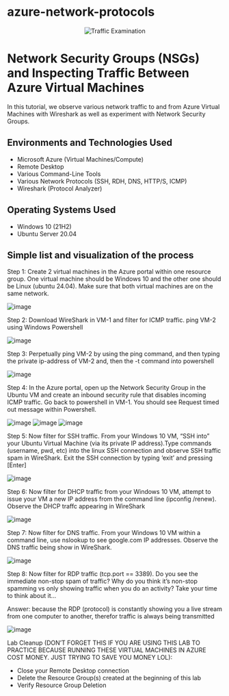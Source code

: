 # azure-network-protocols
<p align="center">
<img src="https://i.imgur.com/Ua7udoS.png" alt="Traffic Examination"/>
</p>

<h1>Network Security Groups (NSGs) and Inspecting Traffic Between Azure Virtual Machines</h1>
In this tutorial, we observe various network traffic to and from Azure Virtual Machines with Wireshark as well as experiment with Network Security Groups. <br />

<h2>Environments and Technologies Used</h2>

- Microsoft Azure (Virtual Machines/Compute)
- Remote Desktop
- Various Command-Line Tools
- Various Network Protocols (SSH, RDH, DNS, HTTP/S, ICMP)
- Wireshark (Protocol Analyzer)

<h2>Operating Systems Used </h2>

- Windows 10 (21H2)
- Ubuntu Server 20.04

<h2>Simple list and visualization of the process</h2>

Step 1: Create 2 virtual machines in the Azure portal within one resource group. One virtual machine should be Windows 10 and the other one should be Linux (ubuntu 24.04). Make sure that both virtual machines are on the same network.

![image](https://github.com/user-attachments/assets/8350af70-f914-403e-bee5-7bc6a88554f1)

Step 2: Download WireShark in VM-1 and filter for ICMP traffic. ping VM-2 using Windows Powershell

![image](https://github.com/user-attachments/assets/d95d2270-d706-43c3-9c33-cc96bb7eefa3)

Step 3: Perpetually ping VM-2 by using the ping command, and then typing the private ip-address of VM-2 and, then the -t command into powershell

![image](https://github.com/user-attachments/assets/641cc265-1143-48b1-b7b8-6045216a041d)

Step 4: In the Azure portal, open up the Network Security Group in the Ubuntu VM and create an inbound security rule that disables incoming ICMP traffic. Go back to powershell in VM-1. You should see Request timed out message within Powershell.

![image](https://github.com/user-attachments/assets/0c24583d-32b3-477e-acb7-27c048cb0243)
![image](https://github.com/user-attachments/assets/e8af99a9-6c90-4e58-98aa-3eb87c954d82)
![image](https://github.com/user-attachments/assets/d944a07a-6778-46ee-853d-ec01ee361982)

Step 5: Now filter for SSH traffic. From your Windows 10 VM, “SSH into” your Ubuntu Virtual Machine (via its private IP address).Type commands (username, pwd, etc) into the linux SSH connection and observe SSH traffic spam in WireShark. Exit the SSH connection by typing ‘exit’ and pressing [Enter]

![image](https://github.com/user-attachments/assets/9f577794-0c0f-4ec3-9ec1-3af61a4e18cb)

Step 6: Now filter for DHCP traffic from your Windows 10 VM, attempt to issue your VM a new IP address from the command line (ipconfig /renew). Observe the DHCP traffc appearing in WireShark

![image](https://github.com/user-attachments/assets/0e5586d8-0e1a-4c9d-9824-cefe1484622c)

Step 7: Now filter for DNS traffic. From your Windows 10 VM within a command line, use nslookup to see google.com IP addresses. Observe the DNS traffic being show in WireShark.

![image](https://github.com/user-attachments/assets/a036bc76-8aa3-4f06-b811-7a663e56adb0)

Step 8: Now filter for RDP traffic (tcp.port == 3389). Do you see the immediate non-stop spam of traffic? Why do you think it’s non-stop spamming vs only showing traffic when you do an activity? Take your time to think about it...

Answer: because the RDP (protocol) is constantly showing you a live stream from one computer to another, therefor traffic is always being transmitted

![image](https://github.com/user-attachments/assets/29d9f730-c2a9-4038-a79f-7b387d8710c3)

Lab Cleanup (DON’T FORGET THIS IF YOU ARE USING THIS LAB TO PRACTICE BECAUSE RUNNING THESE VIRTUAL MACHINES IN AZURE COST MONEY. JUST TRYING TO SAVE YOU MONEY LOL):
- Close your Remote Desktop connection
- Delete the Resource Group(s) created at the beginning of this lab
- Verify Resource Group Deletion










